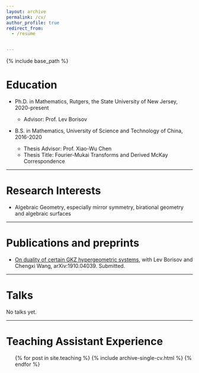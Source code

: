 ```yaml
---
layout: archive
permalink: /cv/
author_profile: true
redirect_from:
  - /resume


---
```


{% include base_path %}



# Education
- Ph.D. in Mathematics, Rutgers, the State University of New Jersey, 2020-present
  - Advisor: Prof. Lev Borisov

- B.S. in Mathematics, University of Science and Technology of China, 2016-2020
  - Thesis Advisor: Prof. Xiao-Wu Chen
  - Thesis Title: Fourier-Mukai Transforms and Derived McKay Correspondence
  
------------------------------------------------

# Research Interests

- Algebraic Geometry, especially mirror symmetry, birational geometry and algebraic surfaces

------------------------------------------------

# Publications and preprints

- [On duality of certain GKZ hypergeometric systems](https://arxiv.org/abs/1910.04039), with Lev Borisov and Chengxi Wang, arXiv:1910.04039. Submitted.

------------------------------------------------

# Talks

No talks yet.

------------------------------------------------

# Teaching Assistant Experience

  <ul>{% for post in site.teaching %}
    {% include archive-single-cv.html %}
  {% endfor %}</ul>
